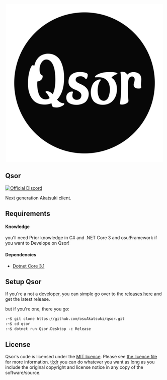 <p align="center">
  <img width="500px" src=".assets/logo.svg">
</p>

## Qsor

[![Official Discord](https://discordapp.com/api/guilds/365406575893938177/widget.png?style=shield)](https://discordapp.com/invite/5cBtMPW)

Next generation Akatsuki client.

## Requirements

#### Knowledge

you'll need Prior knowledge in C\# and .NET Core 3 and osu!Framework if you want to Develope on Qsor!

#### Dependencies

* [Dotnet Core 3.1](https://dotnet.microsoft.com)

## Setup Qsor
If you're a not a developer, you can simple go over to the [releases here](https://github.com/osuAkatsuki/Qsor/releases) and get the latest release.

but if you're one, there you go: 
```text
:~$ git clone https://github.com/osuAkatsuki/qsor.git
:~$ cd qsor
:~$ dotnet run Qsor.Desktop -c Release
```

## License

Qsor's code is licensed under the [MIT licence](https://opensource.org/licenses/MIT). Please see [the licence file](./LICENSE) for more information. [tl;dr](https://tldrlegal.com/license/mit-license) you can do whatever you want as long as you include the original copyright and license notice in any copy of the software/source.
